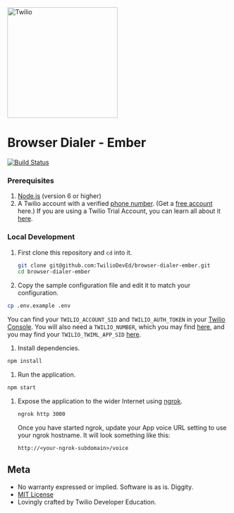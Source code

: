 <a href="https://www.twilio.com">
  <img src="https://static0.twilio.com/marketing/bundles/marketing/img/logos/wordmark-red.svg" alt="Twilio" width="250" />
</a>

# Browser Dialer - Ember
[![Build Status](https://travis-ci.org/TwilioDevEd/browser-dialer-ember.svg?branch=master)](https://travis-ci.org/TwilioDevEd/browser-dialer-ember)

### Prerequisites

1. [Node.js](http://nodejs.org/) (version 6 or higher)
1. A Twilio account with a verified [phone number](https://www.twilio.com/console/phone-numbers/incoming). (Get a
   [free account](https://www.twilio.com/try-twilio?utm_campaign=tutorials&utm_medium=readme)
   here.) If you are using a Twilio Trial Account, you can learn all about it
   [here](https://www.twilio.com/help/faq/twilio-basics/how-does-twilios-free-trial-work).


### Local Development

1. First clone this repository and `cd` into it.

   ```bash
   git clone git@github.com:TwilioDevEd/browser-dialer-ember.git
   cd browser-dialer-ember
   ```

1. Copy the sample configuration file and edit it to match your configuration.

  ```bash
  cp .env.example .env
  ```

 You can find your `TWILIO_ACCOUNT_SID` and `TWILIO_AUTH_TOKEN` in your
 [Twilio Console](https://www.twilio.com/console).
 You will also need a `TWILIO_NUMBER`, which you may find [here](https://www.twilio.com/console/phone-numbers/incoming), and you may find your `TWILIO_TWIML_APP_SID` [here](https://www.twilio.com/console/voice/dev-tools/twiml-apps).

1. Install dependencies.

  ```bash
  npm install
  ```

1. Run the application.

  ```bash
  npm start
  ```

1. Expose the application to the wider Internet using [ngrok](https://ngrok.com/).

   ```bash
   ngrok http 3000
   ```

   Once you have started ngrok, update your App voice URL
   setting to use your ngrok hostname. It will look something like
   this:

   ```
   http://<your-ngrok-subdomain>/voice
   ```

## Meta

* No warranty expressed or implied. Software is as is. Diggity.
* [MIT License](http://www.opensource.org/licenses/mit-license.html)
* Lovingly crafted by Twilio Developer Education.
